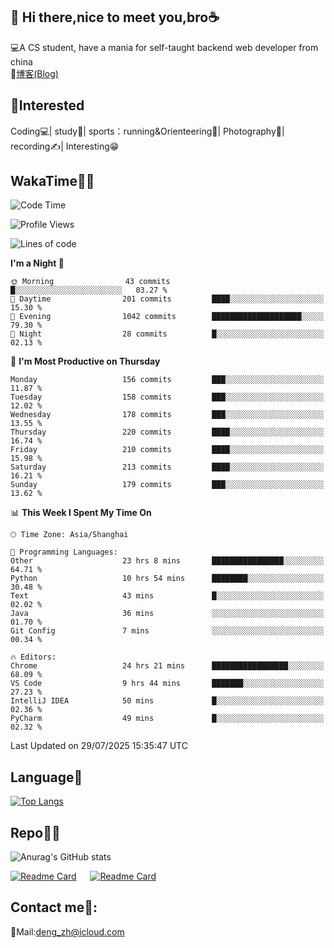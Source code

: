👋 Hi there,nice to meet you,bro☕
---
💻A CS student, have a mania for self-taught backend web developer from china   
📌[博客(Blog)](https://github.com/HealUP/MyBlog)

 <!-- waka-box start -->
 <!-- waka-box end -->
 
🧲**Interested**
--
Coding💻| study📖| sports：running&Orienteering🏃‍| Photography📸| recording✍️| Interesting😁

WakaTime👨‍💻
---
<!--START_SECTION:waka-->
![Code Time](http://img.shields.io/badge/Code%20Time-3%2C352%20hrs%2052%20mins-blue)

![Profile Views](http://img.shields.io/badge/Profile%20Views-0-blue)

![Lines of code](https://img.shields.io/badge/From%20Hello%20World%20I%27ve%20Written-205.1%20thousand%20lines%20of%20code-blue)

**I'm a Night 🦉** 

```text
🌞 Morning                43 commits          █░░░░░░░░░░░░░░░░░░░░░░░░   03.27 % 
🌆 Daytime                201 commits         ████░░░░░░░░░░░░░░░░░░░░░   15.30 % 
🌃 Evening                1042 commits        ████████████████████░░░░░   79.30 % 
🌙 Night                  28 commits          █░░░░░░░░░░░░░░░░░░░░░░░░   02.13 % 
```
📅 **I'm Most Productive on Thursday** 

```text
Monday                   156 commits         ███░░░░░░░░░░░░░░░░░░░░░░   11.87 % 
Tuesday                  158 commits         ███░░░░░░░░░░░░░░░░░░░░░░   12.02 % 
Wednesday                178 commits         ███░░░░░░░░░░░░░░░░░░░░░░   13.55 % 
Thursday                 220 commits         ████░░░░░░░░░░░░░░░░░░░░░   16.74 % 
Friday                   210 commits         ████░░░░░░░░░░░░░░░░░░░░░   15.98 % 
Saturday                 213 commits         ████░░░░░░░░░░░░░░░░░░░░░   16.21 % 
Sunday                   179 commits         ███░░░░░░░░░░░░░░░░░░░░░░   13.62 % 
```


📊 **This Week I Spent My Time On** 

```text
🕑︎ Time Zone: Asia/Shanghai

💬 Programming Languages: 
Other                    23 hrs 8 mins       ████████████████░░░░░░░░░   64.71 % 
Python                   10 hrs 54 mins      ████████░░░░░░░░░░░░░░░░░   30.48 % 
Text                     43 mins             █░░░░░░░░░░░░░░░░░░░░░░░░   02.02 % 
Java                     36 mins             ░░░░░░░░░░░░░░░░░░░░░░░░░   01.70 % 
Git Config               7 mins              ░░░░░░░░░░░░░░░░░░░░░░░░░   00.34 % 

🔥 Editors: 
Chrome                   24 hrs 21 mins      █████████████████░░░░░░░░   68.09 % 
VS Code                  9 hrs 44 mins       ███████░░░░░░░░░░░░░░░░░░   27.23 % 
IntelliJ IDEA            50 mins             █░░░░░░░░░░░░░░░░░░░░░░░░   02.36 % 
PyCharm                  49 mins             █░░░░░░░░░░░░░░░░░░░░░░░░   02.32 % 
```


 Last Updated on 29/07/2025 15:35:47 UTC
<!--END_SECTION:waka-->

Language🚀
---
[![Top Langs](https://github-readme-stats.vercel.app/api/top-langs/?username=HealUP&layout=compact&hide_border=true)](https://github.com/HealUP)

Repo🧑‍💻
---
![Anurag's GitHub stats](https://github-readme-stats.vercel.app/api?username=HealUP&count_private=true&show_icons=true&theme=gruvbox&hide_border=true) 

[![Readme Card](https://github-readme-stats.vercel.app/api/pin/?username=HealUP&repo=InternetEy&theme=transparent)](https://github.com/HealUP/InternetEy) &emsp;
[![Readme Card](https://github-readme-stats.vercel.app/api/pin/?username=HealUP&repo=CampusExperience&theme=transparent)](https://github.com/HealUP/CampusExperience)


Contact me📱:
---
📮Mail:deng_zh@icloud.com  
